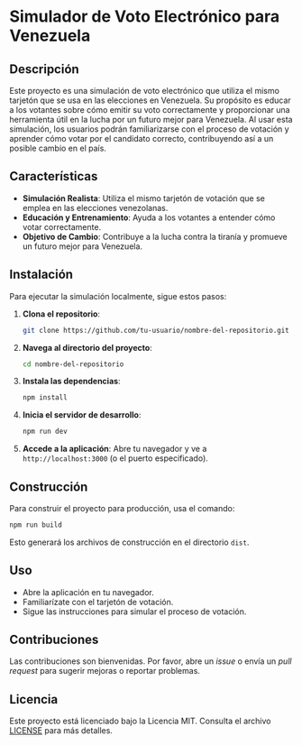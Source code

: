 # Simulador de Voto Electrónico para Venezuela

## Descripción

Este proyecto es una simulación de voto electrónico que utiliza el mismo tarjetón que se usa en las elecciones en Venezuela. Su propósito es educar a los votantes sobre cómo emitir su voto correctamente y proporcionar una herramienta útil en la lucha por un futuro mejor para Venezuela. Al usar esta simulación, los usuarios podrán familiarizarse con el proceso de votación y aprender cómo votar por el candidato correcto, contribuyendo así a un posible cambio en el país.

## Características

- **Simulación Realista**: Utiliza el mismo tarjetón de votación que se emplea en las elecciones venezolanas.
- **Educación y Entrenamiento**: Ayuda a los votantes a entender cómo votar correctamente.
- **Objetivo de Cambio**: Contribuye a la lucha contra la tiranía y promueve un futuro mejor para Venezuela.

## Instalación

Para ejecutar la simulación localmente, sigue estos pasos:

1. **Clona el repositorio**:

   ```bash
   git clone https://github.com/tu-usuario/nombre-del-repositorio.git
   ```

2. **Navega al directorio del proyecto**:

   ```bash
   cd nombre-del-repositorio
   ```

3. **Instala las dependencias**:

   ```bash
   npm install
   ```

4. **Inicia el servidor de desarrollo**:

   ```bash
   npm run dev
   ```

5. **Accede a la aplicación**:
   Abre tu navegador y ve a `http://localhost:3000` (o el puerto especificado).

## Construcción

Para construir el proyecto para producción, usa el comando:

```bash
npm run build
```

Esto generará los archivos de construcción en el directorio `dist`.

## Uso

- Abre la aplicación en tu navegador.
- Familiarízate con el tarjetón de votación.
- Sigue las instrucciones para simular el proceso de votación.

## Contribuciones

Las contribuciones son bienvenidas. Por favor, abre un *issue* o envía un *pull request* para sugerir mejoras o reportar problemas.

## Licencia

Este proyecto está licenciado bajo la Licencia MIT. Consulta el archivo [LICENSE](LICENSE) para más detalles.
